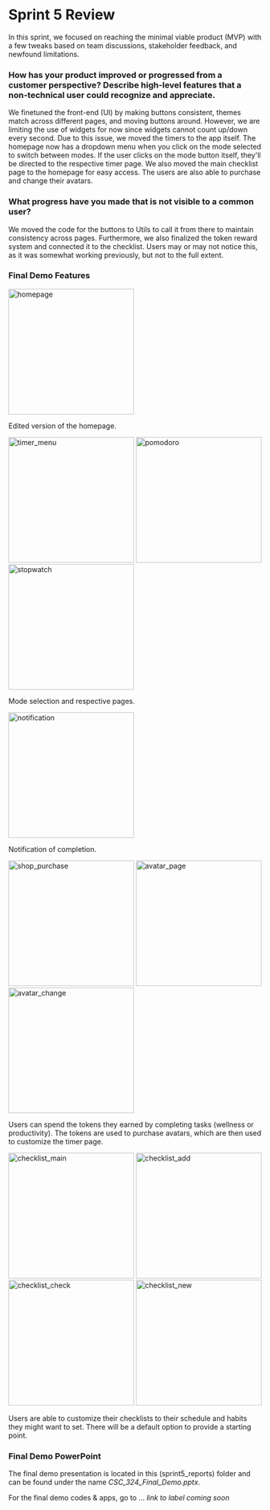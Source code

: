 # Sprint 5 Review

In this sprint, we focused on reaching the minimal viable product (MVP) with a few tweaks based on team discussions, stakeholder feedback, and newfound limitations.

### How has your product improved or progressed from a customer perspective? Describe high-level features that a non-technical user could recognize and appreciate.
We finetuned the front-end (UI) by making buttons consistent, themes match across different pages, and moving buttons around. However, we are limiting the use of widgets for now since widgets cannot count up/down every second. Due to this issue, we moved the timers to the app itself. The homepage now has a dropdown menu when you click on the mode selected to switch between modes. If the user clicks on the mode button itself, they'll be directed to the respective timer page. We also moved the main checklist page to the homepage for easy access. The users are also able to purchase and change their avatars.

### What progress have you made that is not visible to a common user?
We moved the code for the buttons to Utils to call it from there to maintain consistency across pages. Furthermore, we also finalized the token reward system and connected it to the checklist. Users may or may not notice this, as it was somewhat working previously, but not to the full extent.

### Final Demo Features

<img width="250" alt="homepage" src="https://github.com/user-attachments/assets/20b12d8b-b850-4137-ad77-42ed628acd4c" />

Edited version of the homepage.

<img width="250" alt="timer_menu" src="https://github.com/user-attachments/assets/fdc449d0-e84f-487d-8f25-ee620d74ecfb" />
<img width="250" alt="pomodoro" src="https://github.com/user-attachments/assets/3ff74abe-1572-454a-bd7a-def7c45fc662" />
<img width="250" alt="stopwatch" src="https://github.com/user-attachments/assets/27a6a7ac-a924-4a25-8e82-b289379dd025" />

Mode selection and respective pages.

<img width="250" alt="notification" src="https://github.com/user-attachments/assets/39c8ab02-e4a2-4829-8dc6-8e377b88db42" />

Notification of completion.

<img width="250" alt="shop_purchase" src="https://github.com/user-attachments/assets/646d735d-8b36-44f6-b791-fb926ab76db2" />
<img width="250" alt="avatar_page" src="https://github.com/user-attachments/assets/4459c416-3112-44bd-8f74-5ee4ada90201" />
<img width="250" alt="avatar_change" src="https://github.com/user-attachments/assets/661fc6b5-e668-459f-a2c6-b2af37a26287" />

Users can spend the tokens they earned by completing tasks (wellness or productivity). The tokens are used to purchase avatars, which are then used to customize the timer page.

<img width="250" alt="checklist_main" src="https://github.com/user-attachments/assets/139556c5-2d07-48f5-93c8-7ae2cc3622af" />
<img width="250" alt="checklist_add" src="https://github.com/user-attachments/assets/f0312116-c7eb-42af-af61-e85787603eab" />
<img width="250" alt="checklist_check" src="https://github.com/user-attachments/assets/8fc21139-9ea9-49ac-b511-c9adbc88abcc" />
<img width="250" alt="checklist_new" src="https://github.com/user-attachments/assets/a189f65b-3a83-4890-8f28-083aa32680c8" />

Users are able to customize their checklists to their schedule and habits they might want to set. There will be a default option to provide a starting point. 

### Final Demo PowerPoint
The final demo presentation is located in this (sprint5_reports) folder and can be found under the name _CSC_324_Final_Demo.pptx_.

For the final demo codes & apps, go to ... _link to label coming soon_
